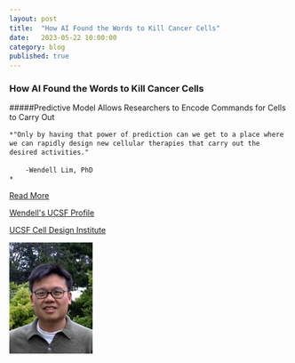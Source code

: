 ```yaml
---
layout: post
title:  "How AI Found the Words to Kill Cancer Cells"
date:   2023-05-22 10:00:00
category: blog
published: true
---
```


### How AI Found the Words to Kill Cancer Cells

#####Predictive Model Allows Researchers to Encode Commands for Cells to Carry Out


    *"Only by having that power of prediction can we get to a place where we can rapidly design new cellular therapies that carry out the desired activities."
    
        -Wendell Lim, PhD
    *

[Read More ](https://www.ucsf.edu/news/2022/12/424406/how-ai-found-words-kill-cancer-cells)

[Wendell's UCSF Profile](https://profiles.ucsf.edu/wendell.lim)

[UCSF Cell Design Institute](https://www.celldesigninstitute.org/)

![Photo of Wendell](/assets/images/faculty/lim.jpg)
